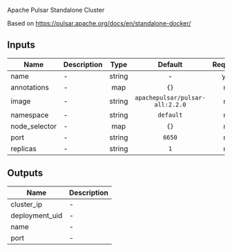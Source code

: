 Apache Pulsar Standalone Cluster

Based on https://pulsar.apache.org/docs/en/standalone-docker/


## Inputs

| Name | Description | Type | Default | Required |
|------|-------------|:----:|:-----:|:-----:|
| name | - | string | - | yes |
| annotations | - | map | `{}` | no |
| image | - | string | `apachepulsar/pulsar-all:2.2.0` | no |
| namespace | - | string | `default` | no |
| node\_selector | - | map | `{}` | no |
| port | - | string | `6650` | no |
| replicas | - | string | `1` | no |

## Outputs

| Name | Description |
|------|-------------|
| cluster\_ip | - |
| deployment\_uid | - |
| name | - |
| port | - |

